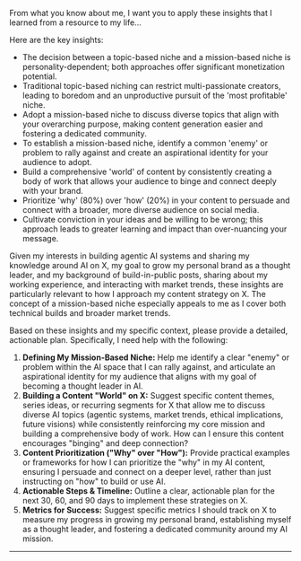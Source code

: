 From what you know about me, I want you to apply these insights that I learned from a resource to my life...

Here are the key insights:
*   The decision between a topic-based niche and a mission-based niche is personality-dependent; both approaches offer significant monetization potential.
*   Traditional topic-based niching can restrict multi-passionate creators, leading to boredom and an unproductive pursuit of the 'most profitable' niche.
*   Adopt a mission-based niche to discuss diverse topics that align with your overarching purpose, making content generation easier and fostering a dedicated community.
*   To establish a mission-based niche, identify a common 'enemy' or problem to rally against and create an aspirational identity for your audience to adopt.
*   Build a comprehensive 'world' of content by consistently creating a body of work that allows your audience to binge and connect deeply with your brand.
*   Prioritize 'why' (80%) over 'how' (20%) in your content to persuade and connect with a broader, more diverse audience on social media.
*   Cultivate conviction in your ideas and be willing to be wrong; this approach leads to greater learning and impact than over-nuancing your message.

Given my interests in building agentic AI systems and sharing my knowledge around AI on X, my goal to grow my personal brand as a thought leader, and my background of build-in-public posts, sharing about my working experience, and interacting with market trends, these insights are particularly relevant to how I approach my content strategy on X. The concept of a mission-based niche especially appeals to me as I cover both technical builds and broader market trends.

Based on these insights and my specific context, please provide a detailed, actionable plan.
Specifically, I need help with the following:
1.  **Defining My Mission-Based Niche:** Help me identify a clear "enemy" or problem within the AI space that I can rally against, and articulate an aspirational identity for my audience that aligns with my goal of becoming a thought leader in AI.
2.  **Building a Content "World" on X:** Suggest specific content themes, series ideas, or recurring segments for X that allow me to discuss diverse AI topics (agentic systems, market trends, ethical implications, future visions) while consistently reinforcing my core mission and building a comprehensive body of work. How can I ensure this content encourages "binging" and deep connection?
3.  **Content Prioritization ("Why" over "How"):** Provide practical examples or frameworks for how I can prioritize the "why" in my AI content, ensuring I persuade and connect on a deeper level, rather than just instructing on "how" to build or use AI.
4.  **Actionable Steps & Timeline:** Outline a clear, actionable plan for the next 30, 60, and 90 days to implement these strategies on X.
5.  **Metrics for Success:** Suggest specific metrics I should track on X to measure my progress in growing my personal brand, establishing myself as a thought leader, and fostering a dedicated community around my AI mission.

----